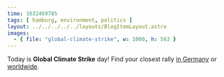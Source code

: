 ```yaml
---
time: 1632469785
tags: [ hamburg, environment, politics ]
layout: ../../../../../layouts/BlogItemLayout.astro
images:
  - { file: "global-climate-strike", w: 1000, h: 563 }
---
```


Today is **Global Climate Strike** day! Find your closest rally [in Germany](https://fridaysforfuture.de/allefuersklima/) or [worldwide](https://fridaysforfuture.org/september24/).
